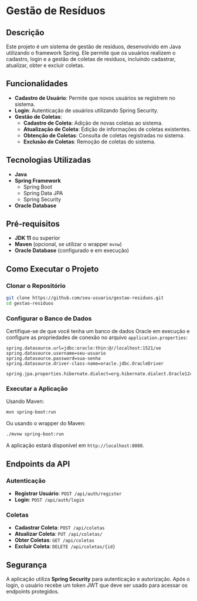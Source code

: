 # Gestão de Resíduos

## Descrição

Este projeto é um sistema de gestão de resíduos, desenvolvido em Java utilizando o framework Spring. Ele permite que os usuários realizem o cadastro, login e a gestão de coletas de resíduos, incluindo cadastrar, atualizar, obter e excluir coletas.

## Funcionalidades

- **Cadastro de Usuário**: Permite que novos usuários se registrem no sistema.
- **Login**: Autenticação de usuários utilizando Spring Security.
- **Gestão de Coletas**:
  - **Cadastro de Coleta**: Adição de novas coletas ao sistema.
  - **Atualização de Coleta**: Edição de informações de coletas existentes.
  - **Obtenção de Coletas**: Consulta de coletas registradas no sistema.
  - **Exclusão de Coletas**: Remoção de coletas do sistema.

## Tecnologias Utilizadas

- **Java**
- **Spring Framework**
  - Spring Boot
  - Spring Data JPA
  - Spring Security
- **Oracle Database**

## Pré-requisitos

- **JDK 11** ou superior
- **Maven** (opcional, se utilizar o wrapper `mvnw`)
- **Oracle Database** (configurado e em execução)

## Como Executar o Projeto

### Clonar o Repositório

```bash
git clone https://github.com/seu-usuario/gestao-residuos.git
cd gestao-residuos
```

### Configurar o Banco de Dados

Certifique-se de que você tenha um banco de dados Oracle em execução e configure as propriedades de conexão no arquivo `application.properties`:

```properties
spring.datasource.url=jdbc:oracle:thin:@//localhost:1521/xe
spring.datasource.username=seu-usuario
spring.datasource.password=sua-senha
spring.datasource.driver-class-name=oracle.jdbc.OracleDriver

spring.jpa.properties.hibernate.dialect=org.hibernate.dialect.Oracle12cDialect
```

### Executar a Aplicação

Usando Maven:

```bash
mvn spring-boot:run
```

Ou usando o wrapper do Maven:

```bash
./mvnw spring-boot:run
```

A aplicação estará disponível em `http://localhost:8080`.

## Endpoints da API

### Autenticação

- **Registrar Usuário**: `POST /api/auth/register`
- **Login**: `POST /api/auth/login`

### Coletas

- **Cadastrar Coleta**: `POST /api/coletas`
- **Atualizar Coleta**: `PUT /api/coletas/`
- **Obter Coletas**: `GET /api/coletas`
- **Excluir Coleta**: `DELETE /api/coletas/{id}`

## Segurança

A aplicação utiliza **Spring Security** para autenticação e autorização. Após o login, o usuário recebe um token JWT que deve ser usado para acessar os endpoints protegidos.
